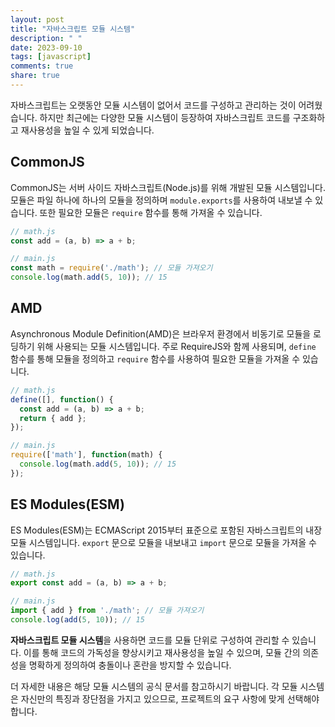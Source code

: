```yaml
---
layout: post
title: "자바스크립트 모듈 시스템"
description: " "
date: 2023-09-10
tags: [javascript]
comments: true
share: true
---
```


자바스크립트는 오랫동안 모듈 시스템이 없어서 코드를 구성하고 관리하는 것이 어려웠습니다. 하지만 최근에는 다양한 모듈 시스템이 등장하여 자바스크립트 코드를 구조화하고 재사용성을 높일 수 있게 되었습니다.

## CommonJS

CommonJS는 서버 사이드 자바스크립트(Node.js)를 위해 개발된 모듈 시스템입니다. 모듈은 파일 하나에 하나의 모듈을 정의하며 `module.exports`를 사용하여 내보낼 수 있습니다. 또한 필요한 모듈은 `require` 함수를 통해 가져올 수 있습니다.

```javascript
// math.js
const add = (a, b) => a + b;

// main.js
const math = require('./math'); // 모듈 가져오기
console.log(math.add(5, 10)); // 15
```

## AMD

Asynchronous Module Definition(AMD)은 브라우저 환경에서 비동기로 모듈을 로딩하기 위해 사용되는 모듈 시스템입니다. 주로 RequireJS와 함께 사용되며, `define` 함수를 통해 모듈을 정의하고 `require` 함수를 사용하여 필요한 모듈을 가져올 수 있습니다.

```javascript
// math.js
define([], function() {
  const add = (a, b) => a + b;
  return { add };
});

// main.js
require(['math'], function(math) {
  console.log(math.add(5, 10)); // 15
});
```

## ES Modules(ESM)

ES Modules(ESM)는 ECMAScript 2015부터 표준으로 포함된 자바스크립트의 내장 모듈 시스템입니다. `export` 문으로 모듈을 내보내고 `import` 문으로 모듈을 가져올 수 있습니다.

```javascript
// math.js
export const add = (a, b) => a + b;

// main.js
import { add } from './math'; // 모듈 가져오기
console.log(add(5, 10)); // 15
```

**자바스크립트 모듈 시스템**을 사용하면 코드를 모듈 단위로 구성하여 관리할 수 있습니다. 이를 통해 코드의 가독성을 향상시키고 재사용성을 높일 수 있으며, 모듈 간의 의존성을 명확하게 정의하여 충돌이나 혼란을 방지할 수 있습니다.

더 자세한 내용은 해당 모듈 시스템의 공식 문서를 참고하시기 바랍니다. 각 모듈 시스템은 자신만의 특징과 장단점을 가지고 있으므로, 프로젝트의 요구 사항에 맞게 선택해야 합니다.